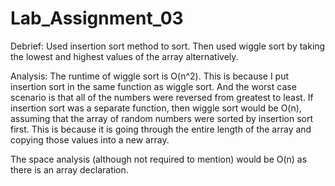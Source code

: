 # Lab_Assignment_03


Debrief:
Used insertion sort method to sort.
Then used wiggle sort by taking the lowest and 
highest values of the array alternatively.


Analysis:
The runtime of wiggle sort is O(n^2). This is because
I put insertion sort in the same function as wiggle sort.
And the worst case scenario is that all of the numbers were
reversed from greatest to least.
If insertion sort was a separate function, then wiggle sort
would be O(n), assuming that the array of random numbers
were sorted by insertion sort first. This is because
it is going through the entire length of the array and copying
those values into a new array.



The space analysis (although not required to mention) 
would be O(n) as there is an array declaration.
